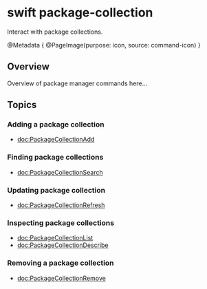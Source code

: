 # swift package-collection

Interact with package collections.

@Metadata {
    @PageImage(purpose: icon, source: command-icon)
}

## Overview

Overview of package manager commands here...

<!-- reference content for the CLI commands `swift package ...` -->

## Topics 

### Adding a package collection
- <doc:PackageCollectionAdd>

### Finding package collections
- <doc:PackageCollectionSearch>

### Updating package collection
- <doc:PackageCollectionRefresh>

### Inspecting package collections
- <doc:PackageCollectionList>
- <doc:PackageCollectionDescribe>

### Removing a package collection
- <doc:PackageCollectionRemove>

